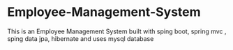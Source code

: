 # Employee-Management-System
This is an Employee Management System built with sping boot, spring mvc , sping data jpa, hibernate and uses mysql database
